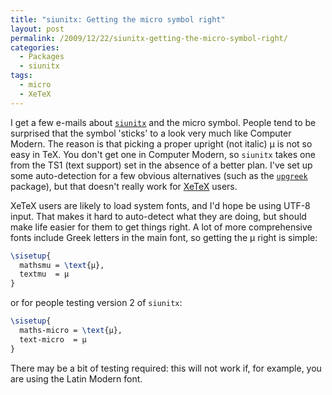 ```yaml
---
title: "siunitx: Getting the micro symbol right"
layout: post
permalink: /2009/12/22/siunitx-getting-the-micro-symbol-right/
categories:
  - Packages
  - siunitx
tags:
  - micro
  - XeTeX
---
```

I get a few e-mails about [`siunitx`](https://ctan.org/pkg/siunitx) and the micro symbol. People tend to be surprised that the symbol 'sticks' to a look very much like Computer Modern. The reason is that picking a proper upright (not italic) μ is not so easy in TeX. You don't get one in Computer Modern, so `siunitx` takes one from the TS1 (text support) set in the absence of a better plan. I've set up some auto-detection for a few obvious alternatives (such as the [`upgreek`](https://ctan.org/pkg/upgreek) package), but that doesn't really work for [XeTeX](http://scripts.sil.org/cms/scripts/page.php?site_id=nrsi&id=XeTeX) users.

XeTeX users are likely to load system fonts, and I'd hope be using UTF-8 input. That makes it hard to auto-detect what they are doing, but should make life easier for them to get things right. A lot of more comprehensive fonts include Greek letters in the main font, so getting the μ right is simple:

```latex
\sisetup{
  mathsmu = \text{μ},
  textmu  = μ
}
```

or for people testing version 2 of `siunitx`:

```latex
\sisetup{
  maths-micro = \text{μ},
  text-micro  = μ
}
```

There may be a bit of testing required: this will not work if, for example, you are using the Latin Modern font.
